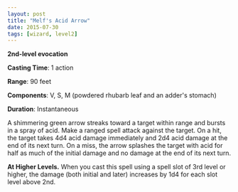 ```yaml
---
layout: post
title: "Melf's Acid Arrow"
date: 2015-07-30
tags: [wizard, level2]
---
```


**2nd-level evocation**

**Casting Time**: 1 action

**Range**: 90 feet

**Components**: V, S, M (powdered rhubarb leaf and an adder's stomach)

**Duration**: Instantaneous

A shimmering green arrow streaks toward a target within range and bursts in a spray of acid. Make a ranged spell attack against the target. On a hit, the target takes 4d4 acid damage immediately and 2d4 acid damage at the end of its next turn. On a miss, the arrow splashes the target with acid for half as much of the initial damage and no damage at the end of its next turn. 

**At Higher Levels.** When you cast this spell using a spell slot of 3rd level or higher, the damage (both initial and later) increases by 1d4 for each slot level above 2nd. 
